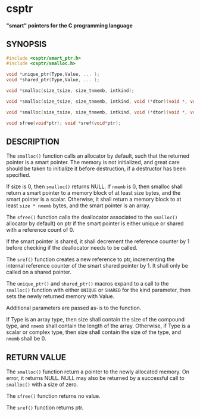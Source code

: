 # csptr 
#### "smart" pointers for the C programming language
## SYNOPSIS
```c
#include <csptr/smart_ptr.h>
#include <csptr/smalloc.h> 

void *unique_ptr(Type,Value, ... ); 
void *shared_ptr(Type,Value, ... );

void *smalloc(size_tsize, size_tnmemb, intkind); 

void *smalloc(size_tsize, size_tnmemb, intkind, void (*dtor)(void *, void *)); 

void *smalloc(size_tsize, size_tnmemb, intkind, void (*dtor)(void *, void *), struct { void *, size_t }meta); 

void sfree(void*ptr); void *sref(void*ptr);
```
## DESCRIPTION
The `smalloc()` function calls an allocator by default, such that the returned pointer is a smart pointer. The memory is not initialized, and great care should be taken to initialize it before destruction, if a destructor has been specified. 

If size is 0, then `smalloc()` returns NULL. If `nmemb` is 0, then smalloc shall return a smart pointer to a memory block of at least size bytes, and the smart pointer is a scalar. Otherwise, it shall return a memory block to at least `size * nmemb` bytes, and the smart pointer is an array.

The `sfree()` function calls the deallocator associated to the `smalloc()` allocator by default) on ptr if the smart pointer is either unique or shared with a reference count of 0. 

If the smart pointer is shared, it shall decrement the reference counter by 1 before checking if the deallocator needs to be called.

The `sref()` function creates a new reference to ptr, incrementing the internal reference counter of the smart shared pointer by 1. It shall only be called on a shared pointer.

The `unique_ptr()` and `shared_ptr()` macros expand to a call to the `smalloc()` function with either `UNIQUE` or `SHARED` for the kind parameter, then sets the newly returned memory with Value. 

Additional parameters are passed as-is to the function. 

If Type is an array type, then size shall contain the size of the compound type, and `nmemb` shall contain the length of the array. Otherwise, if Type is a scalar or complex type, then size shall contain the size of the type, and `nmemb` shall be 0.
## RETURN VALUE
The `smalloc()` function return a pointer to the newly allocated memory. On error, it returns NULL. NULL may also be returned by a successful call to `smalloc()` with a size of zero.

The `sfree()` function returns no value.

The `sref()` function returns ptr.

